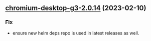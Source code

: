 

## [chromium-desktop-g3-2.0.14](https://github.com/truecharts/charts/compare/chromium-desktop-g3-2.0.13...chromium-desktop-g3-2.0.14) (2023-02-10)

### Fix

- ensure new helm deps repo is used in latest releases as well.
  
  